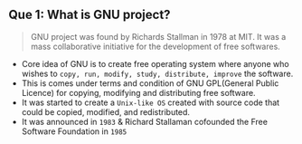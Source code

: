 ## **Que 1: What is GNU project?**

> GNU project was found by Richards Stallman in 1978 at MIT. It was a mass collaborative initiative for the development of free softwares.

* Core idea of GNU is to create free operating system where anyone who wishes to `copy, run, modify, study, distribute, improve` the software.
* This is comes under terms and condition of GNU GPL(General Public Licence) for copying, modifying and distributing free software.
* It was started to create a `Unix-like OS` created with source code that could be copied, modified, and redistributed.
* It was announced in `1983` & Richard Stallaman cofounded the Free Software Foundation in `1985`
